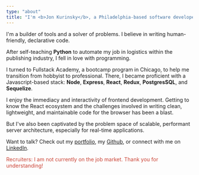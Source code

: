 ```yaml
---
type: "about"
title: "I'm <b>Jon Kurinsky</b>, a Philadelphia-based software developer working at <b>Comcast</b>."
---
```


<p>I'm a builder of tools and a solver of problems. I believe in writing human-friendly, declarative code.</p>
<p>After self-teaching <b>Python</b> to automate my job in logistics within the publishing industry, I fell in love with programming.</p>
<p>I turned to Fullstack Academy, a bootcamp program in Chicago, to help me transition from hobbyist to professional. There, I became proficient with a Javascript-based stack: <b>Node</b>, <b>Express</b>, <b>React</b>, <b>Redux</b>, <b>PostgresSQL</b>, and <b>Sequelize</b>.
</p>
<p>I enjoy the immediacy and interactivity of frontend development. Getting to know the React ecosystem and the challenges involved in writing clean, lightweight, and maintainable code for the browser has been a blast.
</p>
<p>But I've also been captivated by the problem space of scalable, performant server architecture, especially for real-time applications.</p>
<p>Want to talk? Check out my <a href="/projects/">portfolio</a>, my <a href="https://github.com/krnsk0">Github</a>, or connect with me on <a href="https://www.linkedin.com/in/krnsk0/">LinkedIn</a>.</p>

<p style="color: #CB4335">Recruiters: I am not currently on the job market. Thank you for understanding!</p>
